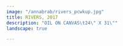 ```yaml
---
image: "/annabrab/rivers_pcwkup.jpg"
title: RIVERS, 2017
description: "OIL ON CANVAS\t24\" X 31\""
landscape: true

---
```


